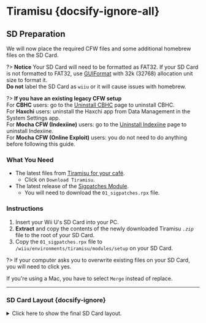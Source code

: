 # Tiramisu {docsify-ignore-all}

## SD Preparation

We will now place the required CFW files and some additional homebrew files on the SD Card.

?> **Notice** Your SD Card will need to be formatted as FAT32. If your SD Card is not formatted to FAT32, use [GUIFormat](http://ridgecrop.co.uk/index.htm?guiformat.htm) with 32k (32768) allocation unit size to format it. </br> **Do not** label the SD Card as `wiiu` or it will cause issues with homebrew.

?> **If you have an existing legacy CFW setup** </br> For **CBHC** users: go to the [Uninstall CBHC](../uninstall-cbhc) page to uninstall CBHC. </br> For **Haxchi** users: uninstall the Haxchi app from Data Management in the System Settings app. </br> For **Mocha CFW (Indexiine)** users: go to the [Uninstall Indexiine](../uninstall-indexiine) page to uninstall Indexiine. </br> For **Mocha CFW (Online Exploit)** users: you do not need to do anything before following this guide.

### What You Need

- The latest files from [Tiramisu for your café](https://tiramisu.foryour.cafe).
    - Click on `Download Tiramisu`.
- The latest release of the [Sigpatches Module](https://github.com/marco-calautti/SigpatchesModuleWiiU/releases).
    - You will need to download the `01_sigpatches.rpx` file.

### Instructions

1. Insert your Wii U's SD Card into your PC.
1. **Extract** and copy the contents of the newly downloaded Tiramisu *`.zip`* file to the root of your SD Card.
1. Copy the `01_sigpatches.rpx` file to `/wiiu/environments/tiramisu/modules/setup` on your SD Card.

?> If your computer asks you to overwrite existing files on your SD Card, you will need to click yes.

   If you're using a Mac, you have to select `Merge` instead of replace.

----------

### SD Card Layout {docsify-ignore}

<details>
<summary>Click here to show the final SD Card layout.</summary>

```
💾sd:
 ┣ 📂wiiu
 ┃ ┣ 📂apps
 ┃ ┃ ┣ 📂homebrew_launcher
 ┃ ┃ ┃ ┣ 📜homebrew_launcher.elf
 ┃ ┃ ┃ ┣ 📜icon.png
 ┃ ┃ ┃ ┗ 📜meta.xml
 ┃ ┃ ┣ 📜PayloadLoaderInstaller.wuhb
 ┃ ┃ ┗ (All other apps should be here too)
 ┃ ┣ 📂environments
 ┃ ┃ ┣ 📂installer
 ┃ ┃ ┃ ┗ 📂modules
 ┃ ┃ ┃   ┗ 📂setup
 ┃ ┃ ┃     ┣ 📜00_mocha.rpx
 ┃ ┃ ┃     ┗ 📜90_launch_installer.rpx
 ┃ ┃ ┗ 📂tiramisu
 ┃ ┃   ┣ 📂modules
 ┃ ┃   ┃ ┗ 📂setup
 ┃ ┃   ┃   ┣ 📜00_mocha.rpx
 ┃ ┃   ┃   ┣ 📜01_sigpatches.rpx
 ┃ ┃   ┃   ┣ 📜50_hbl_installer.rpx
 ┃ ┃   ┃   ┗ 📜99_autoboot.rpx
 ┃ ┃   ┗ 📜root.rpx
 ┃ ┣ 📂payloads
 ┃ ┃ ┣ 📂default
 ┃ ┃ ┃ ┗ 📜payload.elf
 ┃ ┃ ┣ 📂fw_img_loader 
 ┃ ┃ ┃ ┗ 📜payload.elf
 ┃ ┃ ┗ 📂nanddumper
 ┃ ┃   ┗ 📜payload.elf
 ┃ ┣ 📜payload.rpx
 ┃ ┗ 📜payload.elf
 ┗ 📜versions.json
```

</details>
